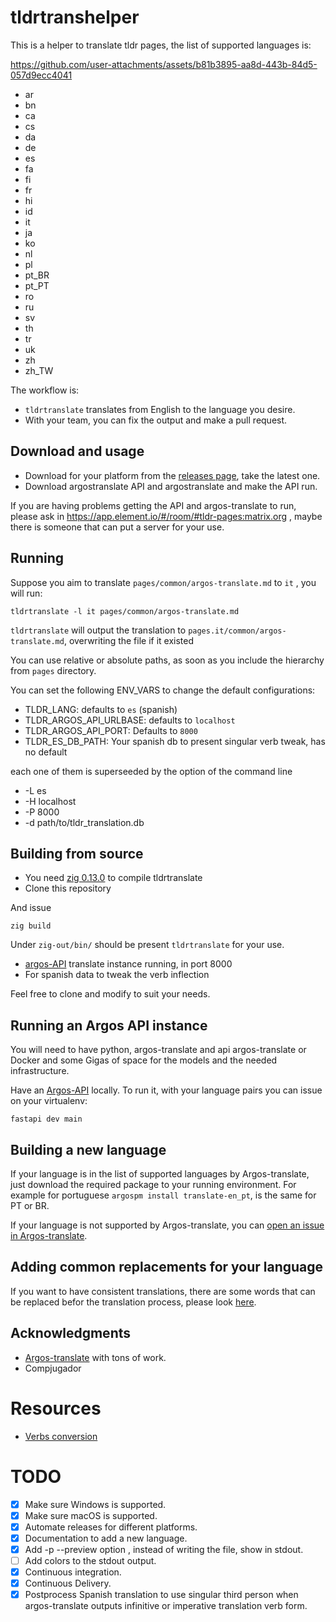 # tldrtranshelper

This is a helper to translate tldr pages, the list of supported languages is:

https://github.com/user-attachments/assets/b81b3895-aa8d-443b-84d5-057d9ecc4041

* ar
* bn
* ca
* cs
* da
* de
* es
* fa
* fi
* fr
* hi
* id
* it
* ja
* ko
* nl
* pl
* pt_BR
* pt_PT
* ro
* ru
* sv
* th
* tr
* uk
* zh
* zh_TW

The workflow is:
 * `tldrtranslate` translates from English to the language you desire.
 * With your team, you can fix the output and make a pull request.

## Download and usage

 * Download for your platform from the [releases page](https://github.com/ikks/tldrtranslate/releases), take the latest one.
 * Download argostranslate API and argostranslate and make the API run.

If you are having problems getting the API and argos-translate to run, please ask 
in https://app.element.io/#/room/#tldr-pages:matrix.org , maybe there is someone
that can put a server for your use.

## Running

Suppose you aim to translate `pages/common/argos-translate.md` to `it` , you will run:

``` 
tldrtranslate -l it pages/common/argos-translate.md
```

`tldrtranslate` will output the translation to `pages.it/common/argos-translate.md`, overwriting the file if it existed

You can use relative or absolute paths, as soon as you include the hierarchy from `pages` directory.

You can set the following ENV_VARS to change the default configurations:
*  TLDR_LANG: defaults to `es` (spanish) 
*  TLDR_ARGOS_API_URLBASE: defaults to `localhost`
*  TLDR_ARGOS_API_PORT: Defaults to `8000`
*  TLDR_ES_DB_PATH: Your spanish db to present singular verb tweak, has no default

each one of them is superseeded by the option of the command line

* -L es
* -H localhost
* -P 8000
* -d path/to/tldr_translation.db

## Building from source

* You need [zig 0.13.0](https://ziglang.org/download/) to compile tldrtranslate
* Clone this repository

And issue

```
zig build
```

Under `zig-out/bin/` should be present `tldrtranslate` for your use.

* [argos-API](https://github.com/Jaro-c/Argos-API) translate instance running, in port 8000
* For spanish data to tweak the verb inflection

Feel free to clone and modify to suit your needs.

## Running an Argos API instance

You will need to have python, argos-translate and api argos-translate or Docker and some Gigas of space for the models and the needed infrastructure.

Have an [Argos-API](https://github.com/Jaro-c/Argos-API) locally. To run it, with your
language pairs you can issue on your virtualenv:

```
fastapi dev main
```

## Building a new language

If your language is in the list of supported languages by Argos-translate, just download the required package to your running environment.  For example for portuguese `argospm install translate-en_pt`, is the same for PT or BR.

If your language is not supported by Argos-translate, you can [open an issue in Argos-translate](https://github.com/argosopentech/argos-translate/discussions/91).

## Adding common replacements for your language

If you want to have consistent translations, there are some words that can be replaced befor the translation process, please look [here](docs/language_replacements.md).

## Acknowledgments

* [Argos-translate](https://github.com/argosopentech/argos-translate) with tons of work.
* Compjugador

# Resources

* [Verbs conversion](https://igor.tamarapatino.org/tldrtranslate/resources/es/data.mdb.gz)

# TODO

* [X] Make sure Windows is supported.
* [X] Make sure macOS is supported.
* [X] Automate releases for different platforms.
* [X] Documentation to add a new language.
* [X] Add -p --preview option , instead of writing the file, show in stdout.
* [ ] Add colors to the stdout output.
* [X] Continuous integration.
* [X] Continuous Delivery.
* [X] Postprocess Spanish translation to use singular third person when argos-translate outputs infinitive or imperative translation verb form.
